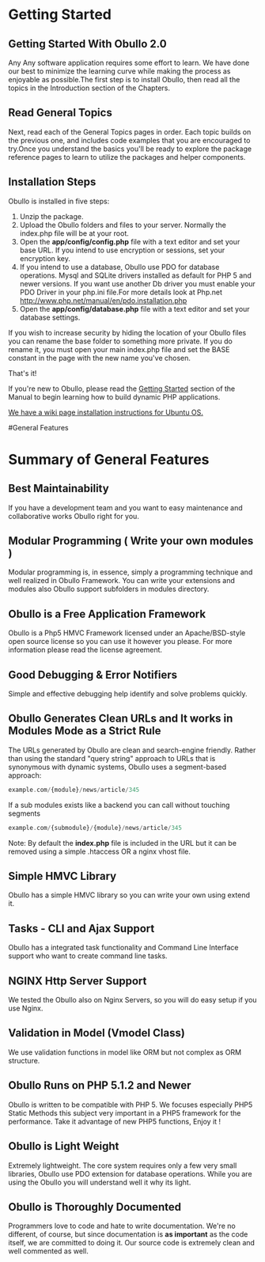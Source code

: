 # Getting Started


Getting Started With Obullo 2.0
------
Any Any software application requires some effort to learn. We have done our best to minimize the learning curve while making the process as enjoyable as possible.The first step is to install Obullo, then read all the topics in the Introduction section of the Chapters.

Read General Topics
------
Next, read each of the General Topics pages in order. Each topic builds on the previous one, and includes code examples that you are encouraged to try.Once you understand the basics you'll be ready to explore the package reference pages to learn to utilize the packages and helper components.

Installation Steps
------
Obullo is installed in five steps:

1. Unzip the package.
2. Upload the Obullo folders and files to your server. Normally the index.php file will be at your root.
3. Open the **app/config/config.php** file with a text editor and set your base URL. If you intend to use encryption or sessions, set your encryption key.
4. If you intend to use a database, Obullo use PDO for database operations. Mysql and SQLite drivers installed as default for PHP 5 and newer versions.
If you want use another Db driver you must enable your PDO Driver in your php.ini file.For more details look at Php.net http://www.php.net/manual/en/pdo.installation.php
5. Open the **app/config/database.php** file with a text editor and set your database settings.

If you wish to increase security by hiding the location of your Obullo files you can rename the base folder to something more private. If you do rename it, you must open your main index.php file and set the BASE constant in the page with the new name you've chosen.

That's it!

If you're new to Obullo, please read the [Getting Started](http://obullo.com/user_guide/en/1.0.1/getting-started.html) section of the Manual to begin learning how to build dynamic PHP applications.

[We have a wiki page installation instructions for Ubuntu OS.](http://wiki.obullo.com/#setting_up_php_and_obullo_framework_under_the_ubuntu)



#General Features

Summary of General Features
======

Best Maintainability
------
If you have a development team and you want to easy maintenance and collaborative works Obullo right for you.

Modular Programming ( Write your own modules )
------
Modular programming is, in essence, simply a programming technique and well realized in Obullo Framework. You can write your extensions and modules also Obullo support subfolders in modules directory.

Obullo is a Free Application Framework
------
Obullo is a Php5 HMVC Framework licensed under an Apache/BSD-style open source license so you can use it however you please. For more information please read the license agreement.

Good Debugging & Error Notifiers
------
Simple and effective debugging help identify and solve problems quickly.

Obullo Generates Clean URLs and It works in Modules Mode as a Strict Rule
------
The URLs generated by Obullo are clean and search-engine friendly. Rather than using the standard "query string" approach to URLs that is synonymous with dynamic systems, Obullo uses a segment-based approach:
``` php
example.com/{module}/news/article/345
```
If a sub modules exists like a backend you can call without touching segments
``` php
example.com/{submodule}/{module}/news/article/345
```
Note: By default the **index.php** file is included in the URL but it can be removed using a simple .htaccess OR a nginx vhost file.

Simple HMVC Library
------
Obullo has a simple HMVC library so you can write your own using extend it.

Tasks - CLI and Ajax Support
------
Obullo has a integrated task functionality and Command Line Interface support who want to create command line tasks.

NGINX Http Server Support
------
We tested the Obullo also on Nginx Servers, so you will do easy setup if you use Nginx.

Validation in Model (Vmodel Class)
------
We use validation functions in model like ORM but not complex as ORM structure.

Obullo Runs on PHP 5.1.2 and Newer
------
Obullo is written to be compatible with PHP 5. We focuses especially PHP5 Static Methods this subject very important in a PHP5 framework for the performance.
Take it advantage of new PHP5 functions, Enjoy it !

Obullo is Light Weight
------
Extremely lightweight. The core system requires only a few very small libraries, Obullo use PDO extension for database operations. While you are using the Obullo you will understand well it why its light.

Obullo is Thoroughly Documented
------
Programmers love to code and hate to write documentation. We're no different, of course, but since documentation is **as important** as the code itself, we are committed to doing it. Our source code is extremely clean and well commented as well.


